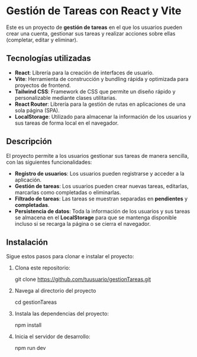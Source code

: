 # Gestión de Tareas con React y Vite

Este es un proyecto de **gestión de tareas** en el que los usuarios pueden crear una cuenta, gestionar sus tareas y realizar acciones sobre ellas (completar, editar y eliminar).

## Tecnologías utilizadas

- **React**: Librería para la creación de interfaces de usuario.
- **Vite**: Herramienta de construcción y bundling rápida y optimizada para proyectos de frontend.
- **Tailwind CSS**: Framework de CSS que permite un diseño rápido y personalizable mediante clases utilitarias.
- **React Router**: Librería para la gestión de rutas en aplicaciones de una sola página (SPA).
- **LocalStorage**: Utilizado para almacenar la información de los usuarios y sus tareas de forma local en el navegador.

## Descripción

El proyecto permite a los usuarios gestionar sus tareas de manera sencilla, con las siguientes funcionalidades:

- **Registro de usuarios**: Los usuarios pueden registrarse y acceder a la aplicación.
- **Gestión de tareas**: Los usuarios pueden crear nuevas tareas, editarlas, marcarlas como completadas o eliminarlas.
- **Filtrado de tareas**: Las tareas se muestran separadas en **pendientes** y **completadas**.
- **Persistencia de datos**: Toda la información de los usuarios y sus tareas se almacena en el **LocalStorage** para que se mantenga disponible incluso si se recarga la página o se cierra el navegador.

## Instalación

Sigue estos pasos para clonar e instalar el proyecto:

1. Clona este repositorio:

   git clone https://github.com/tuusuario/gestionTareas.git

2. Navega al directorio del proyecto

   cd gestionTareas

3. Instala las dependencias del proyecto:

   npm install

4. Inicia el servidor de desarrollo:

   npm run dev
